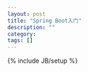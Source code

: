 ```yaml
---
layout: post
title: "Spring Boot入门"
description: ""
category: 
tags: []
---
```

{% include JB/setup %}
